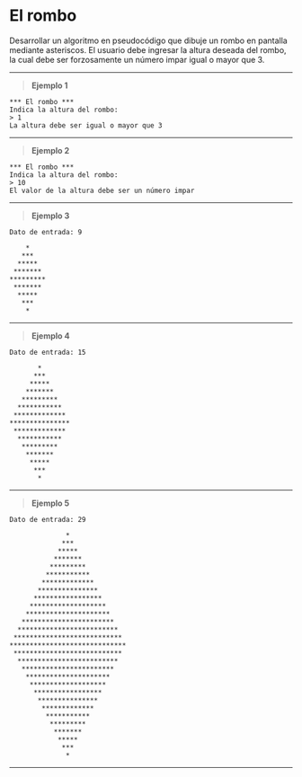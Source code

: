 ﻿# El rombo

Desarrollar un algoritmo en pseudocódigo que dibuje un rombo en pantalla mediante asteriscos. El usuario debe 
ingresar la altura deseada del rombo, la cual debe ser forzosamente un número impar igual o mayor que 3.

---

> **Ejemplo 1**

```
*** El rombo ***
Indica la altura del rombo:
> 1
La altura debe ser igual o mayor que 3
```

---

> **Ejemplo 2**

```
*** El rombo ***
Indica la altura del rombo:
> 10
El valor de la altura debe ser un número impar
```

---

> **Ejemplo 3**

`Dato de entrada: 9`

```
    *
   ***
  *****
 *******
*********
 *******
  *****
   ***
    *
```

---

> **Ejemplo 4**

`Dato de entrada: 15`

```
       *
      ***
     *****
    *******
   *********
  ***********
 *************
***************
 *************
  ***********
   *********
    *******
     *****
      ***
       *
```

---

> **Ejemplo 5**

`Dato de entrada: 29`

```
              *
             ***
            *****
           *******
          *********
         ***********
        *************
       ***************
      *****************
     *******************
    *********************
   ***********************
  *************************
 ***************************
*****************************
 ***************************
  *************************
   ***********************
    *********************
     *******************
      *****************
       ***************
        *************
         ***********
          *********
           *******
            *****
             ***
              *
```

---
